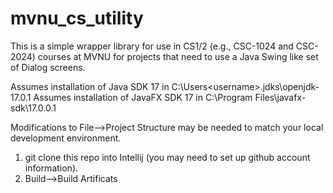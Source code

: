 # mvnu_cs_utility
This is a simple wrapper library for use in CS1/2 (e.g., CSC-1024 and CSC-2024) courses at MVNU for projects that need to use a Java Swing like set of Dialog screens. 

Assumes installation of Java SDK 17 in C:\Users\<username>\.jdks\openjdk-17.0.1
Assumes installation of JavaFX SDK 17 in C:\Program Files\javafx-sdk\17.0.0.1

Modifications to File-->Project Structure may be needed to match your local development environment. 

1. git clone this repo into Intellij (you may need to set up github account information). 
2. Build-->Build Artificats
